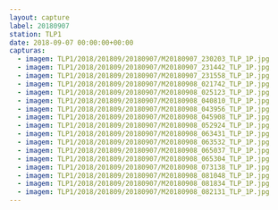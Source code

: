```yaml
---
layout: capture
label: 20180907
station: TLP1
date: 2018-09-07 00:00:00+00:00
capturas:
  - imagem: TLP1/2018/201809/20180907/M20180907_230203_TLP_1P.jpg
  - imagem: TLP1/2018/201809/20180907/M20180907_231442_TLP_1P.jpg
  - imagem: TLP1/2018/201809/20180907/M20180907_231558_TLP_1P.jpg
  - imagem: TLP1/2018/201809/20180907/M20180908_021742_TLP_1P.jpg
  - imagem: TLP1/2018/201809/20180907/M20180908_025123_TLP_1P.jpg
  - imagem: TLP1/2018/201809/20180907/M20180908_040810_TLP_1P.jpg
  - imagem: TLP1/2018/201809/20180907/M20180908_043956_TLP_1P.jpg
  - imagem: TLP1/2018/201809/20180907/M20180908_045908_TLP_1P.jpg
  - imagem: TLP1/2018/201809/20180907/M20180908_052924_TLP_1P.jpg
  - imagem: TLP1/2018/201809/20180907/M20180908_063431_TLP_1P.jpg
  - imagem: TLP1/2018/201809/20180907/M20180908_063532_TLP_1P.jpg
  - imagem: TLP1/2018/201809/20180907/M20180908_065037_TLP_1P.jpg
  - imagem: TLP1/2018/201809/20180907/M20180908_065304_TLP_1P.jpg
  - imagem: TLP1/2018/201809/20180907/M20180908_073138_TLP_1P.jpg
  - imagem: TLP1/2018/201809/20180907/M20180908_081048_TLP_1P.jpg
  - imagem: TLP1/2018/201809/20180907/M20180908_081834_TLP_1P.jpg
  - imagem: TLP1/2018/201809/20180907/M20180908_082131_TLP_1P.jpg
---
```


